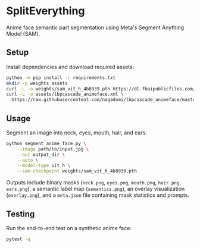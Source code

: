 # SplitEverything

Anime face semantic part segmentation using Meta's Segment Anything Model (SAM).

## Setup

Install dependencies and download required assets:
```bash
python -m pip install -r requirements.txt
mkdir -p weights assets
curl -L -o weights/sam_vit_h_4b8939.pth https://dl.fbaipublicfiles.com/segment_anything/sam_vit_h_4b8939.pth
curl -L -o assets/lbpcascade_animeface.xml \
  https://raw.githubusercontent.com/nagadomi/lbpcascade_animeface/master/lbpcascade_animeface.xml
```

## Usage

Segment an image into neck, eyes, mouth, hair, and ears:
```bash
python segment_anime_face.py \
    --image path/to/input.jpg \
    --out output_dir \
    --auto \
    --model-type vit_h \
    --sam-checkpoint weights/sam_vit_h_4b8939.pth
```
Outputs include binary masks (`neck.png`, `eyes.png`, `mouth.png`, `hair.png`, `ears.png`),
a semantic label map (`semantics.png`), an overlay visualization (`overlay.png`),
and a `meta.json` file containing mask statistics and prompts.

## Testing

Run the end-to-end test on a synthetic anime face:
```bash
pytest -q
```
